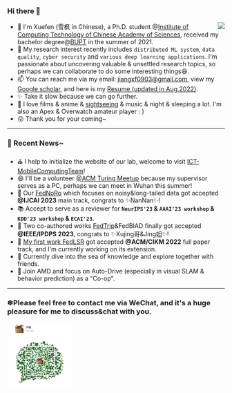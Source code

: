 ### Hi there 👋


<img align="right" src="https://github-readme-stats.vercel.app/api?username=sprinter1999&show_icons=true&icon_color=0366d6&bg_color=ffffff&hide_title=true" />


- 🍁 I'm Xuefen (雪枫 in Chinese), a Ph.D. student @[Institute of Computing Technology of Chinese Academy of Sciences](http://www.ict.ac.cn/), received my bachelor degree@[BUPT](https://scs.bupt.edu.cn/) in the summer of 2021.
- 🌱 My research interest recently includes `distributed ML system`, `data quality`,  `cyber security` and `various deep learning applications`. I'm passionate about uncovering valuable & unsettled research topics, so perhaps we can collaborate to do some interesting things😆.
- 📫 You can reach me via my email: jiangxf0903@gmail.com, view my [Google scholar](https://scholar.google.com/citations?user=ccOCPpEAAAAJ), and here is my [Resume (updated in Aug,2022)](https://github.com/Sprinter1999/Resume/blob/main/Xuefeng_Jiang_Resume.pdf).
- ✨ Take it slow because we can go further.
- 🌼 I love films & anime & [sightseeing](https://www.instagram.com/snowmaker1999/) & music & night & sleeping a lot. I'm also an Apex & Overwatch amateur player : )
- 😜 Thank you for your coming~
<!--
**Sprinter1999/Sprinter1999** is a ✨ _special_ ✨ repository because its `README.md` (this file) appears on your GitHub profile.

Here are some ideas to get you started:

- 🔭 I’m currently working on ...
- 🌱 I’m currently learning ...
- 👯 I’m looking to collaborate on ...
- 🤔 I’m looking for help with ...
- 💬 Ask me about ...
- 📫 How to reach me: ...
- 😄 Pronouns: ...
- ⚡ Fun fact: ...
-->

----

### 💬 Recent News~
- ⛪ I help to initialize the website of our lab, welcome to visit [ICT-MobileComputingTeam](https://sprinter1999.github.io/ICT-MobileComputingTeam/)!
- 😄 I'll be a volunteer [@ACM Turing Meetup](https://www.acmturc.com/2023/cn/index.html) because my supervisor serves as a PC, perhaps we can meet in Wuhan this summer!
- 🎉 Our [FedNoRo](https://github.com/wnn2000/FedNoRo) which focuses on noisy&long-tailed data got accepted **@IJCAI 2023** main track, congrats to ✨NanNan✨!
- 📚 Accept to serve as a reviewer for **`NeurIPS'23` & `AAAI'23 workshop` & `KDD'23 workshop` & `ECAI'23`**.
- 🎉 Two co-authored works [FedTrip](https://arxiv.org/abs/2304.05824)&FedBIAD finally got accepted **@IEEE/IPDPS 2023**, congrats to ✨Xujing哥&Jing姐✨!
- 🗽 [My first work FedLSR](https://github.com/Sprinter1999/FedLSR) got accepted **@ACM/CIKM 2022** full paper track, and I'm currently working on its extension.
- 📖 Currently dive into the sea of knowledge and explore together with friends.
- 🚗 Join AMD and focus on Auto-Drive (especially in visual SLAM & behavior prediction) as a "Co-op".
----
### ❄Please feel free to contact me via WeChat, and it's a huge pleasure for me to discuss&chat with you.
<img src="wx.jpg" alt="drawing" width="150"/>
